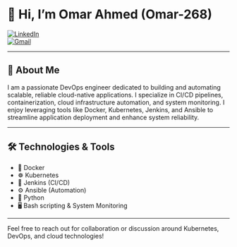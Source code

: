# 👋 Hi, I’m Omar Ahmed (Omar-268)

[![LinkedIn](https://img.shields.io/badge/LinkedIn-blue?logo=linkedin&style=flat-square)](https://www.linkedin.com/in/omar-ahmed-3636402b8/)  
[![Gmail](https://img.shields.io/badge/Gmail-D14836?logo=gmail&style=flat-square)](mailto:contactme.omarahmed@gmail.com)

---

## 🚀 About Me

I am a passionate DevOps engineer dedicated to building and automating scalable, reliable cloud-native applications. I specialize in CI/CD pipelines, containerization, cloud infrastructure automation, and system monitoring. I enjoy leveraging tools like Docker, Kubernetes, Jenkins, and Ansible to streamline application deployment and enhance system reliability.

---

## 🛠️ Technologies & Tools

- 🐳 Docker  
- ☸️ Kubernetes  
- 🔧 Jenkins (CI/CD)
- ⚙️ Ansible (Automation)  
- 🐍 Python  
- 🖥️ Bash scripting & System Monitoring  

---


Feel free to reach out for collaboration or discussion around Kubernetes, DevOps, and cloud technologies!

